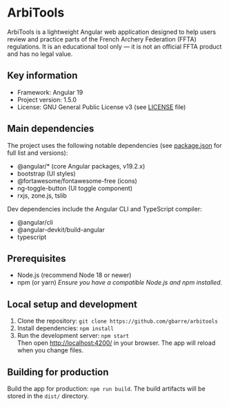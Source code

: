 # ArbiTools

ArbiTools is a lightweight Angular web application designed to help users
review and practice parts of the French Archery Federation (FFTA) regulations.
It is an educational tool only — it is not an official FFTA product and has no
legal value.

## Key information

- Framework: Angular 19
- Project version: 1.5.0
- License: GNU General Public License v3 (see [LICENSE](./LICENSE) file)

## Main dependencies

The project uses the following notable dependencies (see [package.json](./package.json) for full
list and versions):

- @angular/* (core Angular packages, v19.2.x)
- bootstrap (UI styles)
- @fortawesome/fontawesome-free (icons)
- ng-toggle-button (UI toggle component)
- rxjs, zone.js, tslib

Dev dependencies include the Angular CLI and TypeScript compiler:

- @angular/cli
- @angular-devkit/build-angular
- typescript

## Prerequisites

- Node.js (recommend Node 18 or newer)
- npm (or yarn) _Ensure you have a compatible Node.js and npm installed._

## Local setup and development

1. Clone the repository: `git clone https://github.com/gbarre/arbitools`
2. Install dependencies: `npm install`
3. Run the development server: `npm start` \
   Then open <http://localhost:4200/> in your browser. The app will reload when
   you change files.

## Building for production

Build the app for production: `npm run build`. The build artifacts will be
stored in the `dist/` directory.
